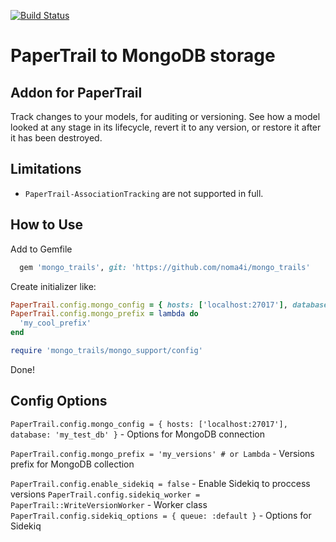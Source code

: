 [![Build Status](https://travis-ci.com/noma4i/mongo_trails.svg?branch=master)](https://travis-ci.com/noma4i/mongo_trails)

# PaperTrail to MongoDB storage

## Addon for PaperTrail

Track changes to your models, for auditing or versioning. See how a model looked
at any stage in its lifecycle, revert it to any version, or restore it after it
has been destroyed.

## Limitations
- `PaperTrail-AssociationTracking` are not supported in full.

## How to Use

Add to Gemfile

```ruby
  gem 'mongo_trails', git: 'https://github.com/noma4i/mongo_trails'
```

Create initializer like:

```ruby
PaperTrail.config.mongo_config = { hosts: ['localhost:27017'], database: 'my_test_db' }
PaperTrail.config.mongo_prefix = lambda do
  'my_cool_prefix'
end

require 'mongo_trails/mongo_support/config'
```

Done!

## Config Options

`PaperTrail.config.mongo_config = { hosts: ['localhost:27017'], database: 'my_test_db' }` - Options for MongoDB connection

`PaperTrail.config.mongo_prefix = 'my_versions' # or Lambda` - Versions prefix for MongoDB collection

`PaperTrail.config.enable_sidekiq = false` - Enable Sidekiq to proccess versions
`PaperTrail.config.sidekiq_worker = PaperTrail::WriteVersionWorker` - Worker class
`PaperTrail.config.sidekiq_options = { queue: :default }` - Options for Sidekiq
